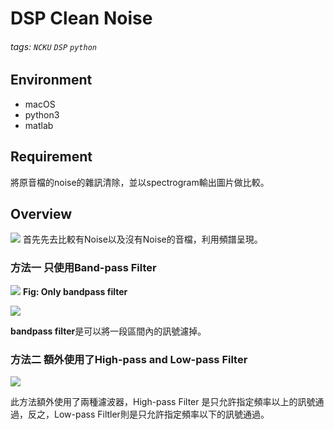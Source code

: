 # DSP Clean Noise
###### tags: `NCKU` `DSP` `python`


## Environment
* macOS
* python3 
* matlab

## Requirement
將原音檔的noise的雜訊清除，並以spectrogram輸出圖片做比較。


## Overview

![](https://i.imgur.com/o5K9avF.png)
首先先去比較有Noise以及沒有Noise的音檔，利用頻譜呈現。

### 方法一 只使用Band-pass Filter
![](https://i.imgur.com/smMTZ8S.png)
**Fig: Only bandpass filter**


![](https://i.imgur.com/Ab8z0wv.png)

**bandpass filter**是可以將一段區間內的訊號濾掉。


### 方法二 額外使用了High-pass and Low-pass Filter
![](https://i.imgur.com/UINcj3o.png)

此方法額外使用了兩種濾波器，High-pass Filter 是只允許指定頻率以上的訊號通過，反之，Low-pass Filtler則是只允許指定頻率以下的訊號通過。
